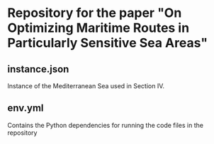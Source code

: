 # Repository for the paper "On Optimizing Maritime Routes in Particularly Sensitive Sea Areas"

## instance.json
Instance of the Mediterranean Sea used in Section IV.

## env.yml
Contains the Python dependencies for running the code files in the repository
